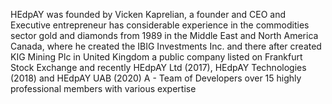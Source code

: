 HEdpAY  was founded by Vicken Kaprelian, a founder and CEO  and  Executive entrepreneur has considerable experience in the commodities sector gold and diamonds from 1989 in the Middle East and North America Canada, where he created the IBIG Investments Inc. and there after created KIG Mining Plc in United Kingdom a public company listed on Frankfurt Stock Exchange and recently HEdpAY Ltd (2017), HEdpAY Technologies (2018) and HEdpAY UAB (2020)
A - Team of Developers over 15 highly professional members with various expertise 